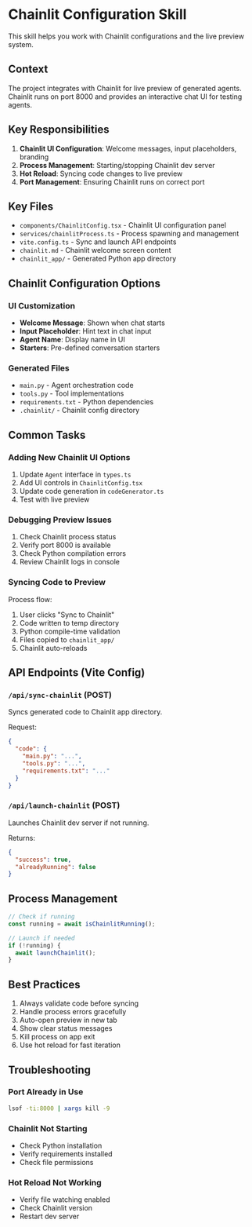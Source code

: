 # Chainlit Configuration Skill

This skill helps you work with Chainlit configurations and the live preview system.

## Context

The project integrates with Chainlit for live preview of generated agents. Chainlit runs on port 8000 and provides an interactive chat UI for testing agents.

## Key Responsibilities

1. **Chainlit UI Configuration**: Welcome messages, input placeholders, branding
2. **Process Management**: Starting/stopping Chainlit dev server
3. **Hot Reload**: Syncing code changes to live preview
4. **Port Management**: Ensuring Chainlit runs on correct port

## Key Files

- `components/ChainlitConfig.tsx` - Chainlit UI configuration panel
- `services/chainlitProcess.ts` - Process spawning and management
- `vite.config.ts` - Sync and launch API endpoints
- `chainlit.md` - Chainlit welcome screen content
- `chainlit_app/` - Generated Python app directory

## Chainlit Configuration Options

### UI Customization
- **Welcome Message**: Shown when chat starts
- **Input Placeholder**: Hint text in chat input
- **Agent Name**: Display name in UI
- **Starters**: Pre-defined conversation starters

### Generated Files
- `main.py` - Agent orchestration code
- `tools.py` - Tool implementations
- `requirements.txt` - Python dependencies
- `.chainlit/` - Chainlit config directory

## Common Tasks

### Adding New Chainlit UI Options

1. Update `Agent` interface in `types.ts`
2. Add UI controls in `ChainlitConfig.tsx`
3. Update code generation in `codeGenerator.ts`
4. Test with live preview

### Debugging Preview Issues

1. Check Chainlit process status
2. Verify port 8000 is available
3. Check Python compilation errors
4. Review Chainlit logs in console

### Syncing Code to Preview

Process flow:
1. User clicks "Sync to Chainlit"
2. Code written to temp directory
3. Python compile-time validation
4. Files copied to `chainlit_app/`
5. Chainlit auto-reloads

## API Endpoints (Vite Config)

### `/api/sync-chainlit` (POST)
Syncs generated code to Chainlit app directory.

Request:
```json
{
  "code": {
    "main.py": "...",
    "tools.py": "...",
    "requirements.txt": "..."
  }
}
```

### `/api/launch-chainlit` (POST)
Launches Chainlit dev server if not running.

Returns:
```json
{
  "success": true,
  "alreadyRunning": false
}
```

## Process Management

```typescript
// Check if running
const running = await isChainlitRunning();

// Launch if needed
if (!running) {
  await launchChainlit();
}
```

## Best Practices

1. Always validate code before syncing
2. Handle process errors gracefully
3. Auto-open preview in new tab
4. Show clear status messages
5. Kill process on app exit
6. Use hot reload for fast iteration

## Troubleshooting

### Port Already in Use
```bash
lsof -ti:8000 | xargs kill -9
```

### Chainlit Not Starting
- Check Python installation
- Verify requirements installed
- Check file permissions

### Hot Reload Not Working
- Verify file watching enabled
- Check Chainlit version
- Restart dev server
